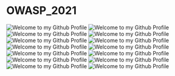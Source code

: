 # OWASP_2021

<img src="https://github.com/rajeevranjancom/OWASP_2021/blob/main/owasp%20top%2010_page-0001.jpg" style="max-width: 100%;" alt="Welcome to my Github Profile" />

<img src="https://github.com/rajeevranjancom/OWASP_2021/blob/main/owasp%20top%2010_page-0002.jpg" style="max-width: 100%;" alt="Welcome to my Github Profile" />

<img src="https://github.com/rajeevranjancom/OWASP_2021/blob/main/owasp%20top%2010_page-0003.jpg" style="max-width: 100%;" alt="Welcome to my Github Profile" />

<img src="https://github.com/rajeevranjancom/OWASP_2021/blob/main/owasp%20top%2010_page-0004.jpg" style="max-width: 100%;" alt="Welcome to my Github Profile" />

<img src="https://github.com/rajeevranjancom/OWASP_2021/blob/main/owasp%20top%2010_page-0005.jpg" style="max-width: 100%;" alt="Welcome to my Github Profile" />

<img src="https://github.com/rajeevranjancom/OWASP_2021/blob/main/owasp%20top%2010_page-0006.jpg" style="max-width: 100%;" alt="Welcome to my Github Profile" />

<img src="https://github.com/rajeevranjancom/OWASP_2021/blob/main/owasp%20top%2010_page-0007.jpg" style="max-width: 100%;" alt="Welcome to my Github Profile" />

<img src="https://github.com/rajeevranjancom/OWASP_2021/blob/main/owasp%20top%2010_page-0008.jpg" style="max-width: 100%;" alt="Welcome to my Github Profile" />

<img src="https://github.com/rajeevranjancom/OWASP_2021/blob/main/owasp%20top%2010_page-0009.jpg" style="max-width: 100%;" alt="Welcome to my Github Profile" />

<img src="https://github.com/rajeevranjancom/OWASP_2021/blob/main/owasp%20top%2010_page-0010.jpg" style="max-width: 100%;" alt="Welcome to my Github Profile" />

<img src="https://github.com/rajeevranjancom/OWASP_2021/blob/main/owasp%20top%2010_page-0010.jpg" style="max-width: 100%;" alt="Welcome to my Github Profile" />

<img src="https://github.com/rajeevranjancom/OWASP_2021/blob/main/owasp%20top%2010_page-0011.jpg" style="max-width: 100%;" alt="Welcome to my Github Profile" />

<img src="https://github.com/rajeevranjancom/OWASP_2021/blob/main/owasp%20top%2010_page-0012.jpg" style="max-width: 100%;" alt="Welcome to my Github Profile" />

<img src="https://github.com/rajeevranjancom/OWASP_2021/blob/main/owasp%20top%2010_page-0013.jpg" style="max-width: 100%;" alt="Welcome to my Github Profile" />





















